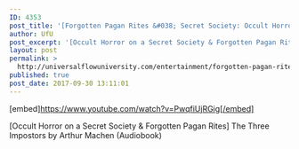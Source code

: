 ```yaml
---
ID: 4353
post_title: '[Forgotten Pagan Rites &#038; Secret Society: Occult Horror] The Three Impostors'
author: UfU
post_excerpt: '[Occult Horror on a Secret Society & Forgotten Pagan Rites] The Three Impostors by Arthur Machen (Audiobook)'
layout: post
permalink: >
  http://universalflowuniversity.com/entertainment/forgotten-pagan-rites-secret-society-occult-horror-the-three-impostors/
published: true
post_date: 2017-09-30 13:11:01
---
```

[embed]https://www.youtube.com/watch?v=PwqfiUjRGig[/embed]<br>
<p>[Occult Horror on a Secret Society & Forgotten Pagan Rites] The Three Impostors by Arthur Machen (Audiobook)</p>